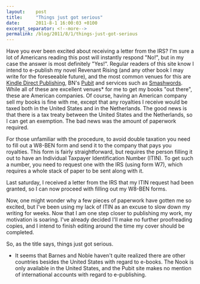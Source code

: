 ```yaml
---
layout:    post
title:     "Things just got serious"
date:      2011-8-1 16:00:03 +0100
excerpt_separator: <!--more-->
permalink: /blog/2011/8/1/things-just-got-serious
---
```


Have you ever been excited about receiving a letter from the IRS? I'm sure a lot of Americans reading this post will instantly respond &quot;No!&quot;, but in my case the answer is most definitely &quot;Yes!&quot;. Regular readers of this site know I intend to e-publish my novel Revenant Rising (and any other book I may write for the foreseeable future), and the most common venues for this are [Kindle Direct Publishing](https://kdp.amazon.com/), BN's [Pubit](http://pubit.barnesandnoble.com/) and services such as [Smashwords](http://www.smashwords.com/). While all of these are excellent venues* for me to get my books &quot;out there&quot;, these are American companies. Of course, having an American company sell my books is fine with me, except that any royalties I receive would be taxed both in the United States and in the Netherlands. The good news is that there is a tax treaty between the United States and the Netherlands, so I can get an exemption. The bad news was the amount of paperwork required.

<!--more-->
For those unfamiliar with the procedure, to avoid double taxation you need to fill out a W8-BEN form and send it to the company that pays you royalties. This form is fairly straightforward, but requires the person filling it out to have an Individual Taxpayer Identification Number (ITIN). To get such a number, you need to request one with the IRS (using form W7), which requires a whole stack of paper to be sent along with it.

Last saturday, I received a letter from the IRS that my ITIN request had been granted, so I can now proceed with filling out my W8-BEN forms.

Now, one might wonder why a few pieces of paperwork have gotten me so excited, but I've been using my lack of ITIN as an excuse to slow down my writing for weeks. Now that I am one step closer to publishing my work, my motivation is soaring. I've already decided I'll make no further proofreading copies, and I intend to finish editing around the time my cover should be completed.

So, as the title says, things just got serious.

* It seems that Barnes and Noble haven't quite realized there are other countries besides the United States with regard to e-books. The Nook is only available in the United States, and the Pubit site makes no mention of international accounts with regard to e-publishing.